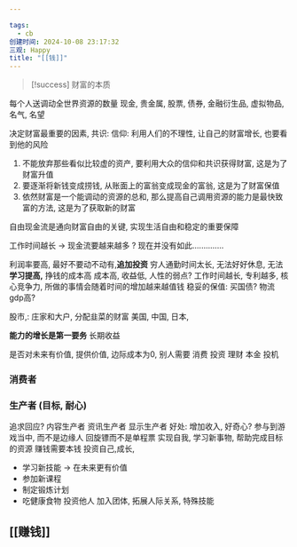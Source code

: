 ```yaml
---

tags:
  - cb
创建时间: 2024-10-08 23:17:32
三观: Happy
title: "[[钱]]"
---
```


> [!success]  财富的本质
>
每个人送调动全世界资源的数量
现金, 贵金属, 股票, 债券, 金融衍生品, 虚拟物品, 名气, 名望


决定财富最重要的因素, 
共识: 
信仰: 
利用人们的不理性, 让自己的财富增长, 也要看到他的风险
1. 不能放弃那些看似比较虚的资产, 要利用大众的信仰和共识获得财富, 这是为了财富升值
2. 要逐渐将新钱变成捞钱, 从账面上的富翁变成现金的富翁, 这是为了财富保值
3. 依然财富是一个能调动的资源的总和, 那么提高自己调用资源的能力是最快致富的方法, 这是为了获取新的财富

自由现金流是通向财富自由的关键, 实现生活自由和稳定的重要保障

工作时间越长 -> 现金流要越来越多 ? 现在并没有如此..............

利润率要高, 最好不要动不动有,**追加投资** 
穷人通勤时间太长, 无法好好休息, 无法**学习提高,** 挣钱的成本高
成本高, 收益低, 
人性的弱点? 
工作时间越长, 专利越多, 
核心竞争力, 所做的事情会随着时间的增加越来越值钱
稳妥的保值: 买国债? 
物流gdp高? 

股市,: 庄家和大户, 分配韭菜的财富
美国,
中国, 
日本, 

**能力的增长是第一要务** 
长期收益

是否对未来有价值, 
提供价值, 边际成本为0, 别人需要
消费
投资  理财  本金
投机

### 消费者

### 生产者 (目标, 耐心)
追求回应? 
内容生产者
资讯生产者
显示生产者
好处:  增加收入, 好奇心? 参与到游戏当中, 而不是边缘人 回旋镖而不是单程票
实现自我, 学习新事物, 
帮助完成目标的资源
赚钱需要本钱
投资自己,成长, 
* 学习新技能 -> 在未来更有价值
* 参加新课程
* 制定锻炼计划
* 吃健康食物
投资他人
加入团体, 拓展人际关系, 特殊技能

## [[赚钱]]







